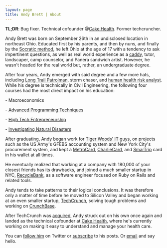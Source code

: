 ```yaml
---
layout: page
title: Andy Brett | About
---
```

**TL;DR**: Bug fixer. Technical cofounder @[Cake Health][1]. Former techcruncher.

Andy Brett was born on September 26th in an undisclosed location in northeast Ohio. Educated first by his parents, and then by nuns, and finally by the [Socratic method][2], he left Ohio at the age of 17 with a tendency to ask impertinent questions, as well as real world experience as a [caddy][3], tutor, landscaper, camp counselor, and Panera sandwich artist. However, he wasn't headed for the real world but, rather, an undergraduate degree.

After four years, Andy emerged with said degree and a few more hats, including [Long Trail Patrolman][4], storm chaser, and [human health risk analyst][5]. While his degree is technically in Civil Engineering, the following four courses had the most direct impact on his education:

\- Macroeconomics

\- [Advanced Programming Techniques][6]

\- [High Tech Entrepreneurship][7]

\- [Investigating Natural Disasters][8]

After graduating, Andy began work for [Tiger Woods' IT guys][9], on projects such as the US Army's GFEBS accounting system and New York City's procurement system, and kept a [MetroCard][10], [CharlieCard][11], and [SmarTrip][12] card in his wallet at all times.

He eventually realized that working at a company with 180,000 of your closest friends has its drawbacks, and joined a much smaller startup in NYC, [RecycleBank][13], as a software engineer focused on Ruby on Rails and related tools.

Andy tends to take patterns to their logical conclusions. It was therefore only a matter of time before he moved to Silicon Valley and began working at an even smaller startup, [TechCrunch][14], solving tough problems and working on [CrunchBase][15].

After TechCrunch was [acquired][16], Andy struck out on his own once again and landed as the technical cofounder at [Cake Health][1], where he's currently working on making it easy to understand and manage your health care.

You can [follow him][17] on Twitter or [subscribe][18] to his posts. Or [email][19] and say hello.

[1]: http://cakehealth.com "Cake Health"
[2]: http://www.gilmour.org/ "Gilmour Academy"
[3]: http://www.kirtlandcc.org/
[4]: http://www.greenmountainclub.org
[5]: http://www.environcorp.com/
[6]: http://www.cs.princeton.edu/courses/archive/spr07/cos333/
[7]: http://en.wikipedia.org/wiki/Ed_Zschau
[8]: http://www.geotimes.org/oct07/article.html?id=feature_democracy.html
[9]: http://www.accenture.com
[10]: http://mta.info/nyct/maps/submap.htm
[11]: http://www.mbta.com/schedules_and_maps/subway/
[12]: http://www.wmata.com/rail/maps/map.cfm
[13]: http://www.recyclebank.com
[14]: http://www.techcrunch.com
[15]: http://www.crunchbase.com
[16]: http://www.nytimes.com/2010/09/29/technology/29aol.html
[17]: http://twitter.com/andrewpbrett
[18]: http://andybrett.com/writing.rss
[19]: mailto:andy@andybrett.com